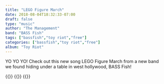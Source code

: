 ```yaml
---
title: "LEGO Figure March"
date: 2018-08-04T18:32:33-07:00
draft: false
type: "music"
author: "The Management"
band: "BASS Fish"
tags: ["bassfish","toy riot","free"]
categories: ["bassfish","toy riot","free"]
album: "Toy Riot"
---
```

YO YO YO! Check out this new song LEGO Figure March from a new band we found hiding under a table in west hollywood, BASS Fish!

{{<audioplyr id="legfm" playlist="false">}}
    {{<song
        title="LEGO Figure March"
        author="Toy RIOT"
        img="/images/nocover.png"
        srcmp3="/audio/bass-fish/BASS-Fish_LEGO-Figure-March.mp3"
        >}}
{{</audioplyr>}}